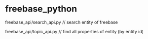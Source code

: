 freebase_python
===============

freebase_api/search_api.py // search entity of freebase

freebase_api/topic_api.py // find all properties of entity (by entity id)
